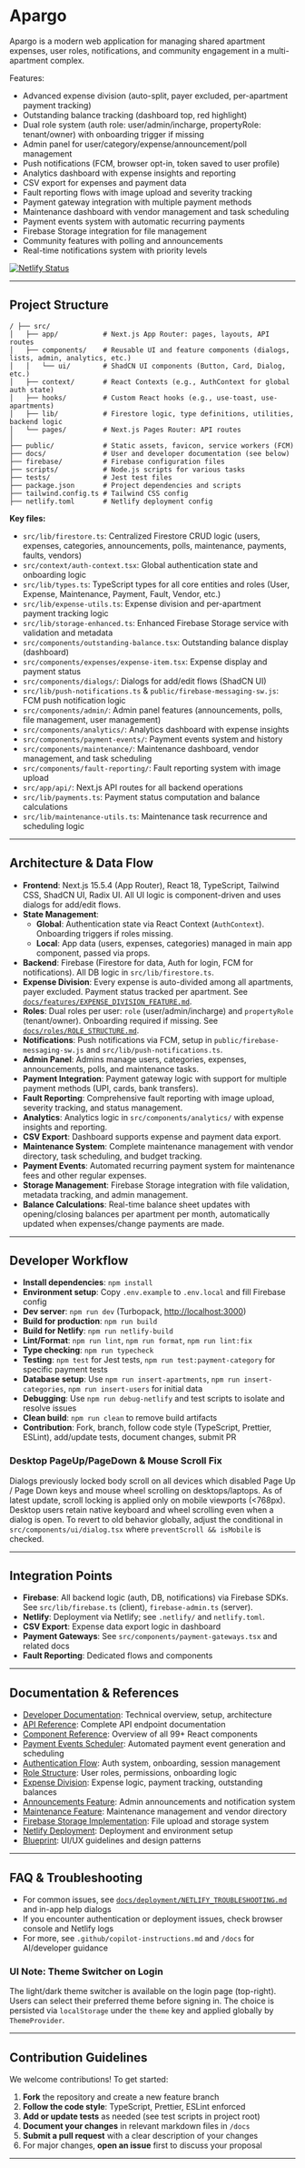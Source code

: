 # Apargo

Apargo is a modern web application for managing shared apartment expenses, user roles, notifications, and community engagement in a multi-apartment complex.

Features:

- Advanced expense division (auto-split, payer excluded, per-apartment payment tracking)
- Outstanding balance tracking (dashboard top, red highlight)
- Dual role system (auth role: user/admin/incharge, propertyRole: tenant/owner) with onboarding trigger if missing
- Admin panel for user/category/expense/announcement/poll management
- Push notifications (FCM, browser opt-in, token saved to user profile)
- Analytics dashboard with expense insights and reporting
- CSV export for expenses and payment data
- Fault reporting flows with image upload and severity tracking
- Payment gateway integration with multiple payment methods
- Maintenance dashboard with vendor management and task scheduling
- Payment events system with automatic recurring payments
- Firebase Storage integration for file management
- Community features with polling and announcements
- Real-time notifications system with priority levels

[![Netlify Status](https://api.netlify.com/api/v1/badges/81d761ff-9a71-4099-b92b-52ada05f2198/deploy-status)](https://app.netlify.com/projects/unicornproperties/deploys)

---

## Project Structure

```text
/ ├── src/
│   ├── app/           # Next.js App Router: pages, layouts, API routes
│   ├── components/    # Reusable UI and feature components (dialogs, lists, admin, analytics, etc.)
│   │   └── ui/        # ShadCN UI components (Button, Card, Dialog, etc.)
│   ├── context/       # React Contexts (e.g., AuthContext for global auth state)
│   ├── hooks/         # Custom React hooks (e.g., use-toast, use-apartments)
│   ├── lib/           # Firestore logic, type definitions, utilities, backend logic
│   └── pages/         # Next.js Pages Router: API routes
│
├── public/            # Static assets, favicon, service workers (FCM)
├── docs/              # User and developer documentation (see below)
├── firebase/          # Firebase configuration files
├── scripts/           # Node.js scripts for various tasks
├── tests/             # Jest test files
├── package.json       # Project dependencies and scripts
├── tailwind.config.ts # Tailwind CSS config
├── netlify.toml       # Netlify deployment config
```

**Key files:**

- `src/lib/firestore.ts`: Centralized Firestore CRUD logic (users, expenses, categories, announcements, polls, maintenance, payments, faults, vendors)
- `src/context/auth-context.tsx`: Global authentication state and onboarding logic
- `src/lib/types.ts`: TypeScript types for all core entities and roles (User, Expense, Maintenance, Payment, Fault, Vendor, etc.)
- `src/lib/expense-utils.ts`: Expense division and per-apartment payment tracking logic
- `src/lib/storage-enhanced.ts`: Enhanced Firebase Storage service with validation and metadata
- `src/components/outstanding-balance.tsx`: Outstanding balance display (dashboard)
- `src/components/expenses/expense-item.tsx`: Expense display and payment status
- `src/components/dialogs/`: Dialogs for add/edit flows (ShadCN UI)
- `src/lib/push-notifications.ts` & `public/firebase-messaging-sw.js`: FCM push notification logic
- `src/components/admin/`: Admin panel features (announcements, polls, file management, user management)
- `src/components/analytics/`: Analytics dashboard with expense insights
- `src/components/payment-events/`: Payment events system and history
- `src/components/maintenance/`: Maintenance dashboard, vendor management, and task scheduling
- `src/components/fault-reporting/`: Fault reporting system with image upload
- `src/app/api/`: Next.js API routes for all backend operations
- `src/lib/payments.ts`: Payment status computation and balance calculations
- `src/lib/maintenance-utils.ts`: Maintenance task recurrence and scheduling logic

---

## Architecture & Data Flow

- **Frontend**: Next.js 15.5.4 (App Router), React 18, TypeScript, Tailwind CSS, ShadCN UI, Radix UI. All UI logic is component-driven and uses dialogs for add/edit flows.
- **State Management**:
  - **Global**: Authentication state via React Context (`AuthContext`). Onboarding triggers if roles missing.
  - **Local**: App data (users, expenses, categories) managed in main app component, passed via props.
- **Backend**: Firebase (Firestore for data, Auth for login, FCM for notifications). All DB logic in `src/lib/firestore.ts`.
- **Expense Division**: Every expense is auto-divided among all apartments, payer excluded. Payment status tracked per apartment. See [`docs/features/EXPENSE_DIVISION_FEATURE.md`](docs/features/EXPENSE_DIVISION_FEATURE.md).
- **Roles**: Dual roles per user: `role` (user/admin/incharge) and `propertyRole` (tenant/owner). Onboarding required if missing. See [`docs/roles/ROLE_STRUCTURE.md`](docs/roles/ROLE_STRUCTURE.md).
- **Notifications**: Push notifications via FCM, setup in `public/firebase-messaging-sw.js` and `src/lib/push-notifications.ts`.
- **Admin Panel**: Admins manage users, categories, expenses, announcements, polls, and maintenance tasks.
- **Payment Integration**: Payment gateway logic with support for multiple payment methods (UPI, cards, bank transfers).
- **Fault Reporting**: Comprehensive fault reporting with image upload, severity tracking, and status management.
- **Analytics**: Analytics logic in `src/components/analytics/` with expense insights and reporting.
- **CSV Export**: Dashboard supports expense and payment data export.
- **Maintenance System**: Complete maintenance management with vendor directory, task scheduling, and budget tracking.
- **Payment Events**: Automated recurring payment system for maintenance fees and other regular expenses.
- **Storage Management**: Firebase Storage integration with file validation, metadata tracking, and admin management.
- **Balance Calculations**: Real-time balance sheet updates with opening/closing balances per apartment per month, automatically updated when expenses/change payments are made.

---

## Developer Workflow

- **Install dependencies**: `npm install`
- **Environment setup**: Copy `.env.example` to `.env.local` and fill Firebase config
- **Dev server**: `npm run dev` (Turbopack, [http://localhost:3000](http://localhost:3000))
- **Build for production**: `npm run build`
- **Build for Netlify**: `npm run netlify-build`
- **Lint/Format**: `npm run lint`, `npm run format`, `npm run lint:fix`
- **Type checking**: `npm run typecheck`
- **Testing**: `npm test` for Jest tests, `npm run test:payment-category` for specific payment tests
- **Database setup**: Use `npm run insert-apartments`, `npm run insert-categories`, `npm run insert-users` for initial data
- **Debugging**: Use `npm run debug-netlify` and test scripts to isolate and resolve issues
- **Clean build**: `npm run clean` to remove build artifacts
- **Contribution**: Fork, branch, follow code style (TypeScript, Prettier, ESLint), add/update tests, document changes, submit PR

### Desktop PageUp/PageDown & Mouse Scroll Fix

Dialogs previously locked body scroll on all devices which disabled Page Up / Page Down keys and mouse wheel scrolling on desktops/laptops. As of latest update, scroll locking is applied only on mobile viewports (<768px). Desktop users retain native keyboard and wheel scrolling even when a dialog is open. To revert to old behavior globally, adjust the conditional in `src/components/ui/dialog.tsx` where `preventScroll && isMobile` is checked.

---

## Integration Points

- **Firebase**: All backend logic (auth, DB, notifications) via Firebase SDKs. See `src/lib/firebase.ts` (client), `firebase-admin.ts` (server).
- **Netlify**: Deployment via Netlify; see `.netlify/` and `netlify.toml`.
- **CSV Export**: Expense data export logic in dashboard
- **Payment Gateways**: See `src/components/payment-gateways.tsx` and related docs
- **Fault Reporting**: Dedicated flows and components

---

## Documentation & References

- [Developer Documentation](docs/guides/DEVELOPER_DOCUMENTATION.md): Technical overview, setup, architecture
- [API Reference](docs/api/API_REFERENCE.md): Complete API endpoint documentation
- [Component Reference](docs/api/COMPONENT_REFERENCE.md): Overview of all 99+ React components
- [Payment Events Scheduler](docs/api/PAYMENT_EVENTS_SCHEDULER.md): Automated payment event generation and scheduling
- [Authentication Flow](docs/guides/AUTHENTICATION_FLOW.md): Auth system, onboarding, session management
- [Role Structure](docs/guides/ROLE_STRUCTURE.md): User roles, permissions, onboarding logic
- [Expense Division](docs/features/EXPENSE_DIVISION_FEATURE.md): Expense logic, payment tracking, outstanding balances
- [Announcements Feature](docs/features/ANNOUNCEMENTS_FEATURE.md): Admin announcements and notification system
- [Maintenance Feature](docs/features/MAINTENANCE_FEATURE.md): Maintenance management and vendor directory
- [Firebase Storage Implementation](docs/implementation/FIREBASE_STORAGE_IMPLEMENTATION_SUMMARY.md): File upload and storage system
- [Netlify Deployment](docs/deployment/NETLIFY_DEPLOYMENT.md): Deployment and environment setup
- [Blueprint](docs/architecture/blueprint.md): UI/UX guidelines and design patterns

---

## FAQ & Troubleshooting

- For common issues, see [`docs/deployment/NETLIFY_TROUBLESHOOTING.md`](docs/deployment/NETLIFY_TROUBLESHOOTING.md) and in-app help dialogs
- If you encounter authentication or deployment issues, check browser console and Netlify logs
- For more, see `.github/copilot-instructions.md` and `/docs` for AI/developer guidance

### UI Note: Theme Switcher on Login

The light/dark theme switcher is available on the login page (top-right). Users can select their preferred theme before signing in. The choice is persisted via `localStorage` under the `theme` key and applied globally by `ThemeProvider`.

---

## Contribution Guidelines

We welcome contributions! To get started:

1. **Fork** the repository and create a new feature branch
2. **Follow the code style**: TypeScript, Prettier, ESLint enforced
3. **Add or update tests** as needed (see test scripts in project root)
4. **Document your changes** in relevant markdown files in `/docs`
5. **Submit a pull request** with a clear description of your changes
6. For major changes, **open an issue** first to discuss your proposal

---
